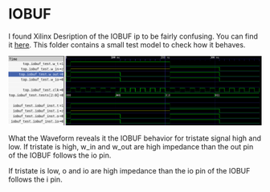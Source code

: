 # IOBUF

I found Xilinx Desription of the IOBUF ip to be fairly confusing.
You can find it [here](https://docs.amd.com/r/en-US/ug953-vivado-7series-libraries/IOBUF).
This folder contains a small test model to check how it behaves.

![IOBUF Waveform View](wave.png)

What the Waveform reveals it the IOBUF behavior for tristate signal high and low. 
If tristate is high, w_in and w_out are high impedance than the out pin of the IOBUF follows the io pin.

If tristate is low, o and io are high impedance than the io pin of the IOBUF follows the i pin.


